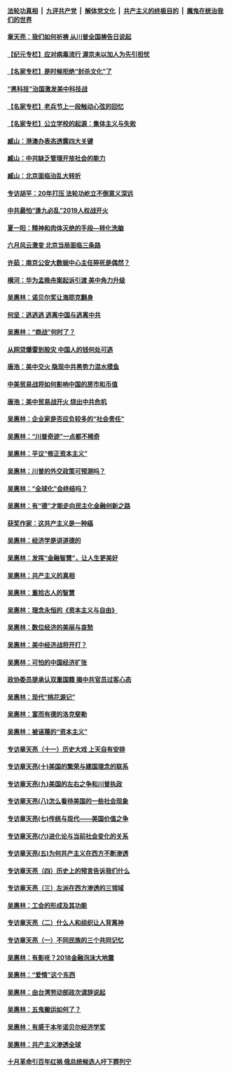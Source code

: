 ####  [法轮功真相](../../../../basic/blob/master/README.md?t=07100702) &nbsp;|&nbsp; [九评共产党](../../../../9ping.md/blob/master/README.md?t=07100702) &nbsp;|&nbsp; [解体党文化](../../../../jtdwh.md/blob/master/README.md?t=07100702)  &nbsp;|&nbsp; [共产主义的终极目的](../../../../gczydzjmd.md/blob/master/README.md?t=07100702) &nbsp;|&nbsp; [魔鬼在统治我们的世界](../../../../mgztzwmdsj.md/blob/master/README.md?t=07100702) 

#### [章天亮：我们如何祈祷 从川普全国祷告日说起](../pages/nsc423/n11944627.md?t=07100702) 

#### [【纪元专栏】应对病毒流行 渥京未以加人为先引担忧](../pages/nsc423/n11875714.md?t=07100702) 

#### [【名家专栏】是时候拒绝“封杀文化”了](../pages/nsc423/n11814093.md?t=07100702) 

#### [“黑科技”治国激发美中科技战](../pages/nsc423/n11638056.md?t=07100702) 

#### [【名家专栏】老兵节上一段触动心弦的回忆](../pages/nsc423/n11646016.md?t=07100702) 

#### [【名家专栏】公立学校的起源：集体主义与失败](../pages/nsc423/n11601833.md?t=07100702) 

#### [臧山：港澳办表态透露四大关键](../pages/nsc423/n11421628.md?t=07100702) 

#### [臧山：中共缺乏管理开放社会的能力](../pages/nsc423/n11407457.md?t=07100702) 

#### [臧山：北京面临治乱大转折](../pages/nsc423/n11406895.md?t=07100702) 

#### [专访胡平：20年打压 法轮功屹立不倒意义深远](../pages/nsc423/n11398800.md?t=07100702) 

#### [中共最怕“逢九必乱”2019人权战开火](../pages/nsc423/n11385248.md?t=07100702) 

#### [夏一阳：精神和肉体灭绝的手段—转化洗脑](../pages/nsc423/n11368250.md?t=07100702) 

#### [六月风云激变 北京当局面临三条路](../pages/nsc423/n11313668.md?t=07100702) 

#### [许茹：南京公安大数据中心主任猝死是偶然？](../pages/nsc423/n11064744.md?t=07100702) 

#### [横河：华为孟晚舟案起诉引渡 美中角力升级](../pages/nsc423/n11027230.md?t=07100702) 

#### [吴惠林：诺贝尔奖让海耶克翻身](../pages/nsc423/n10890049.md?t=07100702) 

#### [何坚：逃逃逃 逃离中国与逃离中共](../pages/nsc423/n10592891.md?t=07100702) 

#### [吴惠林：“商战”何时了？](../pages/nsc423/n10573558.md?t=07100702) 

#### [从网贷爆雷到股灾 中国人的钱何处可逃](../pages/nsc423/n10572800.md?t=07100702) 

#### [唐浩：美中交火 隐现中共黑势力混水摸鱼](../pages/nsc423/n10544040.md?t=07100702) 

#### [中美贸易战将如何影响中国的房市和币值](../pages/nsc423/n10543697.md?t=07100702) 

#### [唐浩：美中贸易战开火 烧出中共危机](../pages/nsc423/n10540126.md?t=07100702) 

#### [吴惠林：企业家是否应负较多的“社会责任”](../pages/nsc423/n10535022.md?t=07100702) 

#### [吴惠林：“川普奇迹”一点都不稀奇](../pages/nsc423/n10512808.md?t=07100702) 

#### [吴惠林：平议“修正资本主义”](../pages/nsc423/n10495724.md?t=07100702) 

#### [吴惠林：川普的外交政策可预测吗？](../pages/nsc423/n10462387.md?t=07100702) 

#### [吴惠林：“全球化”会终结吗？](../pages/nsc423/n10452838.md?t=07100702) 

#### [吴惠林：有“德”才能走向民主化金融创新之路](../pages/nsc423/n10432292.md?t=07100702) 

#### [获奖作家：这共产主义是一种癌](../pages/nsc423/n10431541.md?t=07100702) 

#### [吴惠林：经济学是讲道德的](../pages/nsc423/n10398014.md?t=07100702) 

#### [吴惠林：发挥“金融智慧”，让人生更美好](../pages/nsc423/n10375019.md?t=07100702) 

#### [吴惠林：共产主义的真相](../pages/nsc423/n10351394.md?t=07100702) 

#### [吴惠林：重拾古人的智慧](../pages/nsc423/n10337691.md?t=07100702) 

#### [吴惠林：理念永恒的《资本主义与自由》](../pages/nsc423/n10316274.md?t=07100702) 

#### [吴惠林：数位经济的美丽与哀愁](../pages/nsc423/n10292946.md?t=07100702) 

#### [吴惠林：美中经济战将开打？](../pages/nsc423/n10258825.md?t=07100702) 

#### [吴惠林：可怕的中国经济扩张](../pages/nsc423/n10219147.md?t=07100702) 

#### [政协委员提承认双重国籍 揭中共官员过客心态](../pages/nsc423/n10208809.md?t=07100702) 

#### [吴惠林：现代“桃花源记”](../pages/nsc423/n10185234.md?t=07100702) 

#### [吴惠林：富而有德的洛克斐勒](../pages/nsc423/n10142264.md?t=07100702) 

#### [吴惠林：被诬蔑的“资本主义”](../pages/nsc423/n10124816.md?t=07100702) 

#### [专访章天亮（十一）历史大戏 上天自有安排](../pages/nsc423/n10094905.md?t=07100702) 

#### [专访章天亮(十)美国的繁荣与建国理念的联系](../pages/nsc423/n10094899.md?t=07100702) 

#### [专访章天亮(九)美国的左右之争和川普执政](../pages/nsc423/n10094889.md?t=07100702) 

#### [专访章天亮(八)怎么看待美国的一些社会现象](../pages/nsc423/n10094857.md?t=07100702) 

#### [专访章天亮(七)传统与现代——美国价值之争](../pages/nsc423/n10093140.md?t=07100702) 

#### [专访章天亮(六)进化论与当前社会变化的关系](../pages/nsc423/n10092036.md?t=07100702) 

#### [专访章天亮(五)为何共产主义在西方不断渗透](../pages/nsc423/n10083620.md?t=07100702) 

#### [专访章天亮（四）历史上的预言告诉我们什么](../pages/nsc423/n10083606.md?t=07100702) 

#### [专访章天亮（三）左派在西方渗透的三领域](../pages/nsc423/n10081115.md?t=07100702) 

#### [吴惠林：工会的形成及其功能](../pages/nsc423/n10080633.md?t=07100702) 

#### [专访章天亮（二）什么人和组织让人背离神](../pages/nsc423/n10076637.md?t=07100702) 

#### [专访章天亮（一）不同民族的三个共同记忆](../pages/nsc423/n10074188.md?t=07100702) 

#### [吴惠林：有影呒？2018金融泡沫大地震](../pages/nsc423/n10040534.md?t=07100702) 

#### [吴惠林：“爱情”这个东西](../pages/nsc423/n10019423.md?t=07100702) 

#### [吴惠林：由台湾劳动部政次请辞说起](../pages/nsc423/n9979679.md?t=07100702) 

#### [吴惠林：五鬼搬运如何了？](../pages/nsc423/n9925338.md?t=07100702) 

#### [吴惠林：有感于本年诺贝尔经济学奖](../pages/nsc423/n9871883.md?t=07100702) 

#### [吴惠林：共产主义渗透全球](../pages/nsc423/n9812748.md?t=07100702) 

#### [十月革命引百年红祸 俄总统候选人吁下葬列宁](../pages/nsc423/n9810182.md?t=07100702) 

